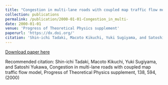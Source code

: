 ```yaml
---
title: "Congestion in multi-lane roads with coupled map traffic flow model"
collection: publications
permalink: /publication/2000-01-01-Congestion_in_multi-
date: 2000-01-01
venue: 'Progress of Theoretical Physics supplement'
paperurl: 'https://dx.doi.org/'
citation: 'Shin-ichi Tadaki, Macoto Kikuchi, Yuki Sugiyama, and Satoshi Yukawa, Congestion in multi-lane roads with coupled map traffic flow model, Progress of Theoretical Physics supplement,  <bf>138</bf>, 594, (2000)'
---
```


<a href='https://dx.doi.org/'>Download paper here</a>

Recommended citation: Shin-ichi Tadaki, Macoto Kikuchi, Yuki Sugiyama, and Satoshi Yukawa, Congestion in multi-lane roads with coupled map traffic flow model, Progress of Theoretical Physics supplement,  <bf>138</bf>, 594, (2000)